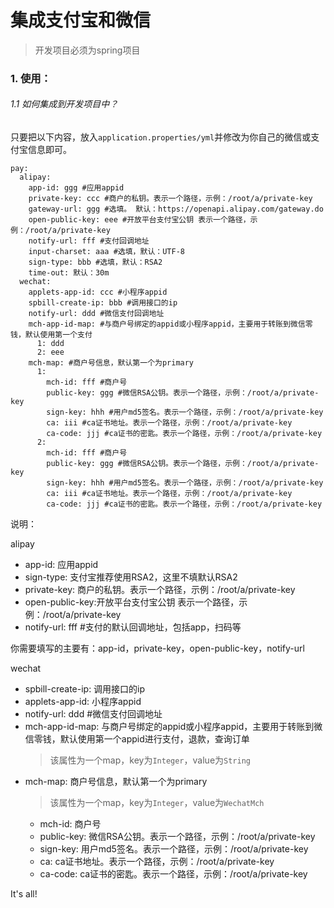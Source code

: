 # 集成支付宝和微信
> 开发项目必须为spring项目

### 1. 使用：
###### 1.1 如何集成到开发项目中？
只要把以下内容，放入`application.properties/yml`并修改为你自己的微信或支付宝信息即可。
```
pay:
  alipay:
    app-id: ggg #应用appid
    private-key: ccc #商户的私钥。表示一个路径，示例：/root/a/private-key
    gateway-url: ggg #选填。 默认：https://openapi.alipay.com/gateway.do
    open-public-key: eee #开放平台支付宝公钥 表示一个路径，示例：/root/a/private-key
    notify-url: fff #支付回调地址
    input-charset: aaa #选填，默认：UTF-8 
    sign-type: bbb #选填，默认：RSA2
    time-out: 默认：30m 
  wechat:
    applets-app-id: ccc #小程序appid
    spbill-create-ip: bbb #调用接口的ip
    notify-url: ddd #微信支付回调地址
    mch-app-id-map: #与商户号绑定的appid或小程序appid，主要用于转账到微信零钱，默认使用第一个支付
      1: ddd
      2: eee
    mch-map: #商户号信息，默认第一个为primary
      1: 
        mch-id: fff #商户号
        public-key: ggg #微信RSA公钥。表示一个路径，示例：/root/a/private-key
        sign-key: hhh #用户md5签名。表示一个路径，示例：/root/a/private-key
        ca: iii #ca证书地址。表示一个路径，示例：/root/a/private-key
        ca-code: jjj #ca证书的密匙。表示一个路径，示例：/root/a/private-key
      2: 
        mch-id: fff #商户号
        public-key: ggg #微信RSA公钥。表示一个路径，示例：/root/a/private-key
        sign-key: hhh #用户md5签名。表示一个路径，示例：/root/a/private-key
        ca: iii #ca证书地址。表示一个路径，示例：/root/a/private-key
        ca-code: jjj #ca证书的密匙。表示一个路径，示例：/root/a/private-key
```
说明：

alipay
* app-id: 应用appid
* sign-type: 支付宝推荐使用RSA2，这里不填默认RSA2
* private-key: 商户的私钥。表示一个路径，示例：/root/a/private-key
* open-public-key:开放平台支付宝公钥 表示一个路径，示例：/root/a/private-key
* notify-url: fff #支付的默认回调地址，包括app，扫码等

你需要填写的主要有：app-id，private-key，open-public-key，notify-url

wechat
* spbill-create-ip: 调用接口的ip
* applets-app-id: 小程序appid
* notify-url: ddd #微信支付回调地址
* mch-app-id-map: 与商户号绑定的appid或小程序appid，主要用于转账到微信零钱，默认使用第一个appid进行支付，退款，查询订单
  > 该属性为一个map，key为`Integer`，value为`String`
* mch-map: 商户号信息，默认第一个为primary
  > 该属性为一个map，key为`Integer`，value为`WechatMch`
   *  mch-id: 商户号
   *  public-key: 微信RSA公钥。表示一个路径，示例：/root/a/private-key
   *  sign-key: 用户md5签名。表示一个路径，示例：/root/a/private-key
   *  ca: ca证书地址。表示一个路径，示例：/root/a/private-key
   *  ca-code: ca证书的密匙。表示一个路径，示例：/root/a/private-key
        
It's all!
